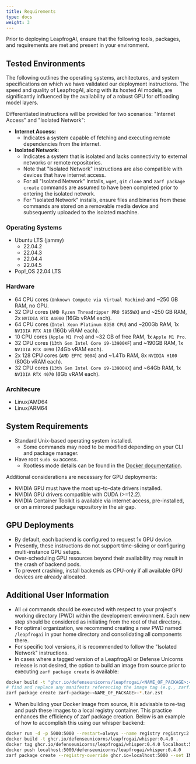 ```yaml
---
title: Requirements 
type: docs
weight: 3
---
```


Prior to deploying LeapfrogAI, ensure that the following tools, packages, and requirements are met and present in your environment.

## Tested Environments

The following outlines the operating systems, architectures, and system specifications on which we have validated our deployment instructions. The speed and quality of LeapfrogAI, along with its hosted AI models, are significantly influenced by the availability of a robust GPU for offloading model layers.

 Differentiated instructions will be provided for two scenarios: "Internet Access" and "Isolated Network":

- **Internet Access:**
  - Indicates a system capable of fetching and executing remote dependencies from the internet.
- **Isolated Network:**
  - Indicates a system that is isolated and lacks connectivity to external networks or remote repositories.
  - Note that "Isolated Network" instructions are also compatible with devices that have internet access.
  - For all "Isolated Network" installs, `wget`, `git` `clone` and `zarf package create` commands are assumed to have been completed prior to entering the isolated network.
  - For "Isolated Network" installs, ensure files and binaries from these commands are stored on a removable media device and subsequently uploaded to the isolated machine.

### Operating Systems

- Ubuntu LTS (jammy)
  - 22.04.2
  - 22.04.3
  - 22.04.4
  - 22.04.5
- Pop!_OS 22.04 LTS

### Hardware

- 64 CPU cores (`Unknown Compute via Virtual Machine`) and ~250 GB RAM, no GPU.
- 32 CPU cores (`AMD Ryzen Threadripper PRO 5955WX`) and ~250 GB RAM, 2x `NVIDIA RTX A4000` (16Gb vRAM each).
- 64 CPU cores (`Intel Xeon Platinum 8358 CPU`) and ~200Gb RAM, 1x `NVIDIA RTX A10` (16Gb vRAM each).
- 10 CPU cores (`Apple M1 Pro`) and ~32 GB of free RAM, 1x `Apple M1 Pro`.
- 32 CPU cores (`13th Gen Intel Core i9-13900KF`) and ~190GB RAM, 1x `NVIDIA RTX 4090` (24Gb vRAM each).
- 2x 128 CPU cores (`AMD EPYC 9004`) and ~1.4Tb RAM, 8x `NVIDIA H100` (80Gb vRAM each).
- 32 CPU cores (`13th Gen Intel Core i9-13900HX`) and ~64Gb RAM, 1x `NVIDIA RTX 4070` (8Gb vRAM each).

### Architecure

- Linux/AMD64
- Linux/ARM64

## System Requirements

- Standard Unix-based operating system installed.
  - Some commands may need to be modified depending on your CLI and package manager.
- Have root `sudo su` access.
  - Rootless mode details can be found in the [Docker documentation](https://docs.docker.com/engine/security/rootless/).

Additional considerations are necessary for GPU deployments:

- NVIDIA GPU must have the most up-to-date drivers installed.
- NVIDIA GPU drivers compatible with CUDA (>=12.2).
- NVIDIA Container Toolkit is available via internet access, pre-installed, or on a mirrored package repository in the air gap.

## GPU Deployments

- By default, each backend is configured to request 1x GPU device.
- Presently, these instructions do not support time-slicing or configuring multi-instance GPU setups.
- Over-scheduling GPU resources beyond their availability may result in the crash of backend pods.
- To prevent crashing, install backends as CPU-only if all available GPU devices are already allocated.
  
## Additional User Information

- All `cd` commands should be executed with respect to your project's working directory (PWD) within the development environment. Each new step should be considered as initiating from the root of that directory.
- For optimal organization, we recommend creating a new PWD named `/leapfrogai` in your home directory and consolidating all components there.
- For specific tool versions, it is recommended to follow the "Isolated Network" instructions.
- In cases where a tagged version of a LeapfrogAI or Defense Unicorns release is not desired, the option to build an image from source prior to executing `zarf package create` is available:

``` bash
docker build -t "ghcr.io/defenseunicorns/leapfrogai/<NAME_OF_PACKAGE>:<DESIRED_TAG>" .
# find and replace any manifests referencing the image tag (e.g., zarf.yaml, zarf-config.yaml, etc.)
zarf package create zarf-package-<NAME_OF_PACKAGE>-*.tar.zst
```

- When building your Docker image from source, it is advisable to re-tag and push these images to a local registry container. This practice enhances the efficiency of zarf package creation. Below is an example of how to accomplish this using our whisper backend:

``` bash
docker run -d -p 5000:5000 --restart=always --name registry registry:2
docker build -t ghcr.io/defenseunicorns/leapfrogai/whisper:0.4.0 .
docker tag ghcr.io/defenseunicorns/leapfrogai/whisper:0.4.0 localhost:5000/defenseunicorns/leapfrogai/whisper:0.4.0
docker push localhost:5000/defenseunicorns/leapfrogai/whisper:0.4.0
zarf package create --registry-override ghcr.io=localhost:5000 --set IMG=defenseunicorns/leapfrogai/whisper:0.4.0
```
